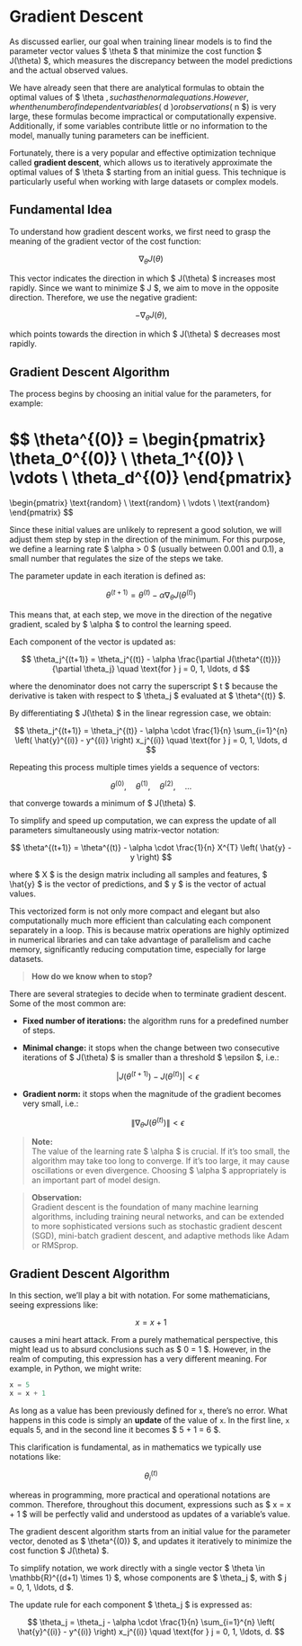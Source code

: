 # Gradient Descent

As discussed earlier, our goal when training linear models is to find the parameter vector values $ \theta $ that minimize the cost function $ J(\theta) $, which measures the discrepancy between the model predictions and the actual observed values.

We have already seen that there are analytical formulas to obtain the optimal values of $ \theta $, such as the normal equations. However, when the number of independent variables ($ d $) or observations ($ n $) is very large, these formulas become impractical or computationally expensive. Additionally, if some variables contribute little or no information to the model, manually tuning parameters can be inefficient.

Fortunately, there is a very popular and effective optimization technique called **gradient descent**, which allows us to iteratively approximate the optimal values of $ \theta $ starting from an initial guess. This technique is particularly useful when working with large datasets or complex models.

## Fundamental Idea

To understand how gradient descent works, we first need to grasp the meaning of the gradient vector of the cost function:

$$
\nabla_{\theta} J(\theta)
$$

This vector indicates the direction in which $ J(\theta) $ increases most rapidly. Since we want to minimize $ J $, we aim to move in the opposite direction. Therefore, we use the negative gradient:

$$
-\nabla_{\theta} J(\theta),
$$

which points towards the direction in which $ J(\theta) $ decreases most rapidly.

## Gradient Descent Algorithm

The process begins by choosing an initial value for the parameters, for example:

$$
\theta^{(0)} =
\begin{pmatrix}
\theta_0^{(0)} \\
\theta_1^{(0)} \\
\vdots \\
\theta_d^{(0)}
\end{pmatrix}
=
\begin{pmatrix}
\text{random} \\
\text{random} \\
\vdots \\
\text{random}
\end{pmatrix}
$$

Since these initial values are unlikely to represent a good solution, we will adjust them step by step in the direction of the minimum. For this purpose, we define a learning rate $ \alpha > 0 $ (usually between 0.001 and 0.1), a small number that regulates the size of the steps we take.

The parameter update in each iteration is defined as:

$$
\theta^{(t+1)} = \theta^{(t)} - \alpha \nabla_{\theta} J(\theta^{(t)})
$$

This means that, at each step, we move in the direction of the negative gradient, scaled by $ \alpha $ to control the learning speed.

Each component of the vector is updated as:

$$
\theta_j^{(t+1)} = \theta_j^{(t)} - \alpha \frac{\partial J(\theta^{(t)})}{\partial \theta_j}
\quad \text{for } j = 0, 1, \ldots, d
$$

where the denominator does not carry the superscript $ t $ because the derivative is taken with respect to $ \theta_j $ evaluated at $ \theta^{(t)} $.

By differentiating $ J(\theta) $ in the linear regression case, we obtain:

$$
\theta_j^{(t+1)} =
\theta_j^{(t)} - \alpha \cdot \frac{1}{n}
\sum_{i=1}^{n}
\left( \hat{y}^{(i)} - y^{(i)} \right) x_j^{(i)}
\quad \text{for } j = 0, 1, \ldots, d
$$

Repeating this process multiple times yields a sequence of vectors:

$$
\theta^{(0)}, \quad \theta^{(1)}, \quad \theta^{(2)}, \quad \ldots
$$

that converge towards a minimum of $ J(\theta) $.

To simplify and speed up computation, we can express the update of all parameters simultaneously using matrix-vector notation:

$$
\theta^{(t+1)} = \theta^{(t)} - \alpha \cdot \frac{1}{n} X^{T} \left( \hat{y} - y \right)
$$

where $ X $ is the design matrix including all samples and features, $ \hat{y} $ is the vector of predictions, and $ y $ is the vector of actual values.

This vectorized form is not only more compact and elegant but also computationally much more efficient than calculating each component separately in a loop. This is because matrix operations are highly optimized in numerical libraries and can take advantage of parallelism and cache memory, significantly reducing computation time, especially for large datasets.

> **How do we know when to stop?**

There are several strategies to decide when to terminate gradient descent. Some of the most common are:

- **Fixed number of iterations:** the algorithm runs for a predefined number of steps.
- **Minimal change:** it stops when the change between two consecutive iterations of $ J(\theta) $ is smaller than a threshold $ \epsilon $, i.e.:

  $$
  |J(\theta^{(t+1)}) - J(\theta^{(t)})| < \epsilon
  $$
- **Gradient norm:** it stops when the magnitude of the gradient becomes very small, i.e.:

  $$
  \| \nabla_{\theta} J(\theta^{(t)}) \| < \epsilon
  $$

> **Note:**  
> The value of the learning rate $ \alpha $ is crucial. If it’s too small, the algorithm may take too long to converge. If it’s too large, it may cause oscillations or even divergence. Choosing $ \alpha $ appropriately is an important part of model design.

> **Observation:**  
> Gradient descent is the foundation of many machine learning algorithms, including training neural networks, and can be extended to more sophisticated versions such as stochastic gradient descent (SGD), mini-batch gradient descent, and adaptive methods like Adam or RMSprop.

## Gradient Descent Algorithm

In this section, we’ll play a bit with notation. For some mathematicians, seeing expressions like:

$$
x = x + 1
$$

causes a mini heart attack. From a purely mathematical perspective, this might lead us to absurd conclusions such as $ 0 = 1 $. However, in the realm of computing, this expression has a very different meaning. For example, in Python, we might write:

```python
x = 5
x = x + 1
```

As long as a value has been previously defined for `x`, there’s no error. What happens in this code is simply an **update** of the value of `x`. In the first line, `x` equals 5, and in the second line it becomes $ 5 + 1 = 6 $.

This clarification is fundamental, as in mathematics we typically use notations like:

$$
\theta_i^{(t)}
$$

whereas in programming, more practical and operational notations are common. Therefore, throughout this document, expressions such as $ x = x + 1 $ will be perfectly valid and understood as updates of a variable’s value.

The gradient descent algorithm starts from an initial value for the parameter vector, denoted as $ \theta^{(0)} $, and updates it iteratively to minimize the cost function $ J(\theta) $.

To simplify notation, we work directly with a single vector $ \theta \in \mathbb{R}^{(d+1) \times 1} $, whose components are $ \theta_j $, with $ j = 0, 1, \ldots, d $.

The update rule for each component $ \theta_j $ is expressed as:

$$
\theta_j =
\theta_j - \alpha \cdot \frac{1}{n}
\sum_{i=1}^{n}
\left( \hat{y}^{(i)} - y^{(i)} \right) x_j^{(i)}
\quad \text{for } j = 0, 1, \ldots, d.
$$
